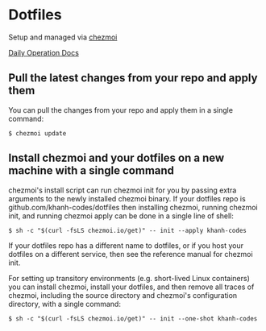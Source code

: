 # Dotfiles

Setup and managed via [chezmoi](https://www.chezmoi.io/)

[Daily Operation Docs](https://www.chezmoi.io/user-guide/daily-operations/)

## Pull the latest changes from your repo and apply them

You can pull the changes from your repo and apply them in a single command:

`$ chezmoi update`

## Install chezmoi and your dotfiles on a new machine with a single command

chezmoi's install script can run chezmoi init for you by passing extra arguments to the newly installed chezmoi binary. If your dotfiles repo is github.com/khanh-codes/dotfiles then installing chezmoi, running chezmoi init, and running chezmoi apply can be done in a single line of shell:

```
$ sh -c "$(curl -fsLS chezmoi.io/get)" -- init --apply khanh-codes
```

If your dotfiles repo has a different name to dotfiles, or if you host your dotfiles on a different service, then see the reference manual for chezmoi init.

For setting up transitory environments (e.g. short-lived Linux containers) you can install chezmoi, install your dotfiles, and then remove all traces of chezmoi, including the source directory and chezmoi's configuration directory, with a single command:

```
$ sh -c "$(curl -fsLS chezmoi.io/get)" -- init --one-shot khanh-codes
```
